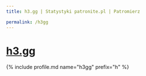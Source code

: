 ```yaml
---
title: h3.gg | Statystyki patronite.pl | Patromierz

permalink: /h3gg
---
```


# [h3.gg](https://patronite.pl/h3gg)

{% include profile.md name="h3gg" prefix="h" %}

